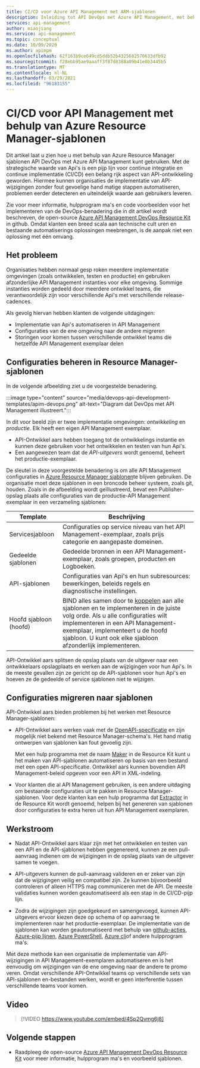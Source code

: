 ```yaml
---
title: CI/CD voor Azure API Management met ARM-sjablonen
description: Inleiding tot API DevOps met Azure API Management, met behulp van Azure Resource Manager-sjablonen voor het beheren van API-implementaties in een CI/CD-pijp lijn
services: api-management
author: miaojiang
ms.service: api-management
ms.topic: conceptual
ms.date: 10/09/2020
ms.author: apimpm
ms.openlocfilehash: 62f163b9ce649cd5ddb52b4325682570633dfb92
ms.sourcegitcommit: f28ebb95ae9aaaff3f87d8388a09b41e0b3445b5
ms.translationtype: MT
ms.contentlocale: nl-NL
ms.lasthandoff: 03/29/2021
ms.locfileid: "96183155"
---
```

# <a name="cicd-for-api-management-using-azure-resource-manager-templates"></a>CI/CD voor API Management met behulp van Azure Resource Manager-sjablonen

Dit artikel laat u zien hoe u met behulp van Azure Resource Manager sjablonen API DevOps met Azure API Management kunt gebruiken. Met de strategische waarde van Api's is een pijp lijn voor continue integratie en continue implementatie (CI/CD) een belang rijk aspect van API-ontwikkeling geworden. Hiermee kunnen organisaties de implementatie van API-wijzigingen zonder fout gevoelige hand matige stappen automatiseren, problemen eerder detecteren en uiteindelijk waarde aan gebruikers leveren. 

Zie voor meer informatie, hulpprogram ma's en code voorbeelden voor het implementeren van de DevOps-benadering die in dit artikel wordt beschreven, de open-source [Azure API Management DevOps Resource Kit](https://github.com/Azure/azure-api-management-devops-resource-kit) in github. Omdat klanten een breed scala aan technische cult uren en bestaande automatiserings oplossingen meebrengen, is de aanpak niet een oplossing met één omvang.

## <a name="the-problem"></a>Het probleem

Organisaties hebben normaal gesp roken meerdere implementatie omgevingen (zoals ontwikkelen, testen en productie) en gebruiken afzonderlijke API Management instanties voor elke omgeving. Sommige instanties worden gedeeld door meerdere ontwikkel teams, die verantwoordelijk zijn voor verschillende Api's met verschillende release-cadences.

Als gevolg hiervan hebben klanten de volgende uitdagingen:

* Implementatie van Api's automatiseren in API Management
* Configuraties van de ene omgeving naar de andere migreren
* Storingen voor komen tussen verschillende ontwikkel teams die hetzelfde API Management exemplaar delen

## <a name="manage-configurations-in-resource-manager-templates"></a>Configuraties beheren in Resource Manager-sjablonen

In de volgende afbeelding ziet u de voorgestelde benadering. 

:::image type="content" source="media/devops-api-development-templates/apim-devops.png" alt-text="Diagram dat DevOps met API Management illustreert.":::

In dit voor beeld zijn er twee implementatie omgevingen: *ontwikkeling* en *productie*. Elk heeft een eigen API Management exemplaar. 

* API-Ontwikkel aars hebben toegang tot de ontwikkelings instantie en kunnen deze gebruiken voor het ontwikkelen en testen van hun Api's. 
* Een aangewezen team dat de *API-uitgevers* wordt genoemd, beheert het productie-exemplaar.

De sleutel in deze voorgestelde benadering is om alle API Management configuraties in [Azure Resource Manager sjablonen](../azure-resource-manager/templates/template-syntax.md)te blijven gebruiken. De organisatie moet deze sjablonen in een broncode beheer systeem, zoals git, houden. Zoals in de afbeelding wordt geïllustreerd, bevat een Publisher-opslag plaats alle configuraties van de productie-API Management exemplaar in een verzameling sjablonen:

|Template  |Beschrijving  |
|---------|---------|
|Servicesjabloon     | Configuraties op service niveau van het API Management-exemplaar, zoals prijs categorie en aangepaste domeinen.         |
|Gedeelde sjablonen     |  Gedeelde bronnen in een API Management-exemplaar, zoals groepen, producten en Logboeken.    |
|API-sjablonen     |  Configuraties van Api's en hun subresources: bewerkingen, beleids regels en diagnostische instellingen.        |
|Hoofd sjabloon (hoofd)     |   BIND alles samen door te [koppelen](../azure-resource-manager/templates/linked-templates.md) aan alle sjablonen en te implementeren in de juiste volg orde. Als u alle configuraties wilt implementeren in een API Management-exemplaar, implementeert u de hoofd sjabloon. U kunt ook elke sjabloon afzonderlijk implementeren.       |

API-Ontwikkel aars splitsen de opslag plaats van de uitgever naar een ontwikkelaars opslagplaats en werken aan de wijzigingen voor hun Api's. In de meeste gevallen zijn ze gericht op de API-sjablonen voor hun Api's en hoeven ze de gedeelde of service sjablonen niet te wijzigen.

## <a name="migrate-configurations-to-templates"></a>Configuraties migreren naar sjablonen
API-Ontwikkel aars bieden problemen bij het werken met Resource Manager-sjablonen:

* API-Ontwikkel aars werken vaak met de [OpenAPI-specificatie](https://github.com/OAI/OpenAPI-Specification) en zijn mogelijk niet bekend met Resource Manager-schema's. Het hand matig ontwerpen van sjablonen kan fout gevoelig zijn. 

   Met een hulp programma met de naam [Maker](https://github.com/Azure/azure-api-management-devops-resource-kit/blob/master/src/APIM_ARMTemplate/README.md#Creator) in de Resource Kit kunt u het maken van API-sjablonen automatiseren op basis van een bestand met een open API-specificatie. Ontwikkel aars kunnen bovendien API Management-beleid opgeven voor een API in XML-indeling. 

* Voor klanten die al API Management gebruiken, is een andere uitdaging om bestaande configuraties uit te pakken in Resource Manager-sjablonen. Voor deze klanten kan een hulp programma dat [Extractor](https://github.com/Azure/azure-api-management-devops-resource-kit/blob/master/src/APIM_ARMTemplate/README.md#extractor) in de Resource Kit wordt genoemd, helpen bij het genereren van sjablonen door configuraties te extra heren uit hun API Management exemplaren.  

## <a name="workflow"></a>Werkstroom

* Nadat API-Ontwikkel aars klaar zijn met het ontwikkelen en testen van een API en de API-sjablonen hebben gegenereerd, kunnen ze een pull-aanvraag indienen om de wijzigingen in de opslag plaats van de uitgever samen te voegen. 

* API-uitgevers kunnen de pull-aanvraag valideren en er zeker van zijn dat de wijzigingen veilig en compatibel zijn. Ze kunnen bijvoorbeeld controleren of alleen HTTPS mag communiceren met de API. De meeste validaties kunnen worden geautomatiseerd als een stap in de CI/CD-pijp lijn.

* Zodra de wijzigingen zijn goedgekeurd en samengevoegd, kunnen API-uitgevers ervoor kiezen deze op schema of op aanvraag te implementeren naar het productie-exemplaar. De implementatie van de sjablonen kan worden geautomatiseerd met behulp van [github-acties](https://github.com/Azure/apimanagement-devops-samples), [Azure-pijp lijnen](/azure/devops/pipelines), [Azure PowerShell](../azure-resource-manager/templates/deploy-powershell.md), [Azure cli](../azure-resource-manager/templates/deploy-cli.md)of andere hulpprogram ma's.


Met deze methode kan een organisatie de implementatie van API-wijzigingen in API Management-exemplaren automatiseren en is het eenvoudig om wijzigingen van de ene omgeving naar de andere te promo veren. Omdat verschillende API-Ontwikkel teams op verschillende sets van API-sjablonen en-bestanden werken, wordt er geen interferentie tussen verschillende teams voor komen.

## <a name="video"></a>Video

> [!VIDEO https://www.youtube.com/embed/4Sp2Qvmg6j8]

## <a name="next-steps"></a>Volgende stappen

- Raadpleeg de open-source [Azure API Management DevOps Resource Kit](https://github.com/Azure/azure-api-management-devops-resource-kit) voor meer informatie, hulpprogram ma's en voorbeeld sjablonen.